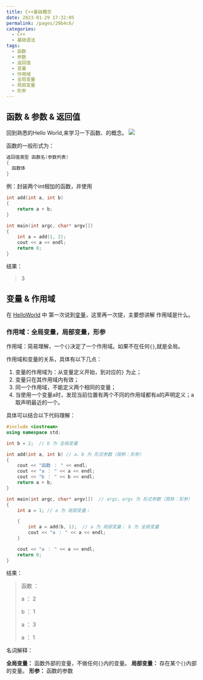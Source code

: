 ```yaml
---
title: C++基础概念
date: 2023-01-29 17:32:05
permalink: /pages/29b4c6/
categories:
  - C++
  - 基础语法
tags:
  - 函数 
  - 参数 
  - 返回值
  - 变量 
  - 作用域
  - 全局变量
  - 局部变量
  - 形参
---
```


## 函数 & 参数 & 返回值 

回到熟悉的Hello World,来学习一下函数、的概念。
![](https://cdn.addai.cn/博客/202302011342788.png)

函数的一般形式为：

```c++
返回值类型 函数名(参数列表)
{
  函数体
}
```

例：封装两个int相加的函数，并使用
```c++
int add(int a, int b)
{
	return a + b;
}

int main(int argc, char* argv[])
{
	int a = add(1, 2);
	cout << a << endl;
	return 0;
}
```
结果：
> 3

## 变量 & 作用域

在 [HelloWorld](https://blog.addai.cn/pages/5805d0) 中 第一次说到[变量](https://blog.addai.cn/pages/5805d0/#%E5%8F%98%E9%87%8F-%E6%B3%A8%E9%87%8A)，这里再一次提，主要想讲解 作用域是什么。

### 作用域：全局变量，局部变量，形参

作用域：简易理解，一个`{}`决定了一个作用域。如果不在任何`{}`,就是全局。

作用域和变量的关系，具体有以下几点：
1. 变量的作用域为：从变量定义开始，到对应的`}` 为止；
2. 变量只在其作用域内有效；
3. 同一个作用域，不能定义两个相同的变量；
4. 当使用一个变量a时，发现当前位置有两个不同的作用域都有a的声明定义；a取声明最近的一个。

具体可以结合以下代码理解：
```c++
#include <iostream>
using namespace std;

int b = 2;	// b 为 全局变量

int add(int a, int b) // a、b 为 形式参数（简称：形参）
{
	cout << "函数 ： " << endl;
	cout << "a ： " << a << endl;
	cout << "b ： " << b << endl;
	return a + b;
}

int main(int argc, char* argv[])  // argc、argv 为 形式参数（简称：形参）
{
	int a = 1; // a 为 局部变量；

	{
		int a = add(b, 1);	// a 为 局部变量； b 为 全局变量
		cout << "a ： " << a << endl;
	}

	cout << "a ： " << a << endl;
	return 0;
}
```
结果：
> 函数 ：
> 
> a ： 2
> 
> b ： 1
> 
> a ： 3
> 
> a ： 1


名词解释：

**全局变量：** 函数外部的变量，不做任何`{}`内的变量。
**局部变量：** 存在某个`{}`内部的变量。
**形参：** 函数的参数